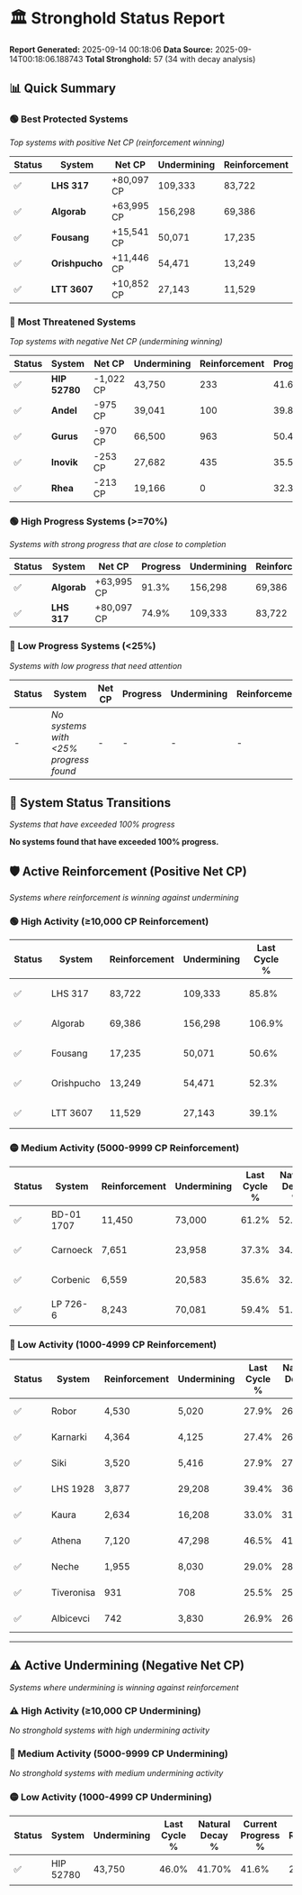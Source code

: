 # 🏛️ Stronghold Status Report

**Report Generated:** 2025-09-14 00:18:06
**Data Source:** 2025-09-14T00:18:06.188743
**Total Stronghold:** 57 (34 with decay analysis)

## 📊 Quick Summary

### 🟢 **Best Protected Systems**
*Top systems with positive Net CP (reinforcement winning)*

| Status | System | Net CP | Undermining | Reinforcement | Progress |
|--------|--------|--------|-------------|---------------|----------|
| ✅ | **LHS 317** | +80,097 CP | 109,333 | 83,722 | 74.9% |
| ✅ | **Algorab** | +63,995 CP | 156,298 | 69,386 | 91.3% |
| ✅ | **Fousang** | +15,541 CP | 50,071 | 17,235 | 45.6% |
| ✅ | **Orishpucho** | +11,446 CP | 54,471 | 13,249 | 46.9% |
| ✅ | **LTT 3607** | +10,852 CP | 27,143 | 11,529 | 36.4% |

### 🔴 **Most Threatened Systems**
*Top systems with negative Net CP (undermining winning)*

| Status | System | Net CP | Undermining | Reinforcement | Progress |
|--------|--------|--------|-------------|---------------|----------|
| ✅ | **HIP 52780** | -1,022 CP | 43,750 | 233 | 41.6% |
| ✅ | **Andel** | -975 CP | 39,041 | 100 | 39.8% |
| ✅ | **Gurus** | -970 CP | 66,500 | 963 | 50.4% |
| ✅ | **Inovik** | -253 CP | 27,682 | 435 | 35.5% |
| ✅ | **Rhea** | -213 CP | 19,166 | 0 | 32.3% |

### 🟢 **High Progress Systems (>=70%)**
*Systems with strong progress that are close to completion*

| Status | System | Net CP | Progress | Undermining | Reinforcement |
|--------|--------|--------|----------|-------------|---------------|
| ✅ | **Algorab** | +63,995 CP | 91.3% | 156,298 | 69,386 |
| ✅ | **LHS 317** | +80,097 CP | 74.9% | 109,333 | 83,722 |

### 🔴 **Low Progress Systems (<25%)**
*Systems with low progress that need attention*

| Status | System | Net CP | Progress | Undermining | Reinforcement |
|--------|--------|--------|----------|-------------|---------------|
| - | *No systems with <25% progress found* | - | - | - | - |
## 🔄 System Status Transitions
*Systems that have exceeded 100% progress*

**No systems found that have exceeded 100% progress.**

## 🛡️ Active Reinforcement (Positive Net CP)
*Systems where reinforcement is winning against undermining*

### 🟢 High Activity (≥10,000 CP Reinforcement)

| Status | System | Reinforcement | Undermining | Last Cycle % | Natural Decay % | Current Progress % | Current CP | Net CP | Activity |
|--------|--------|---------------|-------------|--------------|-----------------|-------------------|------------|--------|----------|
| ✅ | LHS 317 | 83,722 | 109,333 | 85.8% | 66.89% | 74.9% | 749,000 | +80,097 | 🟢 High Reinforcement |
| ✅ | Algorab | 69,386 | 156,298 | 106.9% | 84.90% | 91.3% | 912,999 | +63,995 | 🟢 High Reinforcement |
| ✅ | Fousang | 17,235 | 50,071 | 50.6% | 44.05% | 45.6% | 456,000 | +15,541 | 🟢 High Reinforcement |
| ✅ | Orishpucho | 13,249 | 54,471 | 52.3% | 45.76% | 46.9% | 469,000 | +11,446 | 🟢 High Reinforcement |
| ✅ | LTT 3607 | 11,529 | 27,143 | 39.1% | 35.31% | 36.4% | 364,000 | +10,852 | 🟢 High Reinforcement |

### 🟡 Medium Activity (5000-9999 CP Reinforcement)

| Status | System | Reinforcement | Undermining | Last Cycle % | Natural Decay % | Current Progress % | Current CP | Net CP | Activity |
|--------|--------|---------------|-------------|--------------|-----------------|-------------------|------------|--------|----------|
| ✅ | BD-01 1707 | 11,450 | 73,000 | 61.2% | 52.98% | 53.9% | 539,000 | +9,239 | 🟡 Medium Reinforcement |
| ✅ | Carnoeck | 7,651 | 23,958 | 37.3% | 34.17% | 34.9% | 349,000 | +7,288 | 🟡 Medium Reinforcement |
| ✅ | Corbenic | 6,559 | 20,583 | 35.6% | 32.87% | 33.5% | 335,000 | +6,305 | 🟡 Medium Reinforcement |
| ✅ | LP 726-6 | 8,243 | 70,081 | 59.4% | 51.80% | 52.4% | 524,000 | +5,999 | 🟡 Medium Reinforcement |

### 🔴 Low Activity (1000-4999 CP Reinforcement)

| Status | System | Reinforcement | Undermining | Last Cycle % | Natural Decay % | Current Progress % | Current CP | Net CP | Activity |
|--------|--------|---------------|-------------|--------------|-----------------|-------------------|------------|--------|----------|
| ✅ | Robor | 4,530 | 5,020 | 27.9% | 26.91% | 27.4% | 273,999 | +4,886 | 🔵 Low Reinforcement |
| ✅ | Karnarki | 4,364 | 4,125 | 27.4% | 26.53% | 27.0% | 270,000 | +4,666 | 🔵 Low Reinforcement |
| ✅ | Siki | 3,520 | 5,416 | 27.9% | 27.02% | 27.4% | 273,999 | +3,762 | 🔵 Low Reinforcement |
| ✅ | LHS 1928 | 3,877 | 29,208 | 39.4% | 36.17% | 36.5% | 365,000 | +3,285 | 🔵 Low Reinforcement |
| ✅ | Kaura | 2,634 | 16,208 | 33.0% | 31.15% | 31.4% | 314,000 | +2,452 | 🔵 Low Reinforcement |
| ✅ | Athena | 7,120 | 47,298 | 46.5% | 41.60% | 41.8% | 418,000 | +2,049 | 🔵 Low Reinforcement |
| ✅ | Neche | 1,955 | 8,030 | 29.0% | 28.00% | 28.2% | 282,000 | +2,026 | 🔵 Low Reinforcement |
| ✅ | Tiveronisa | 931 | 708 | 25.5% | 25.26% | 25.4% | 254,000 | +1,444 | 🔵 Low Reinforcement |
| ✅ | Albicevci | 742 | 3,830 | 26.9% | 26.40% | 26.5% | 265,000 | +1,004 | 🔵 Low Reinforcement |


---

## ⚠️ Active Undermining (Negative Net CP)
*Systems where undermining is winning against reinforcement*

### ⚠️ High Activity (≥10,000 CP Undermining)

*No stronghold systems with high undermining activity*

### 🔶 Medium Activity (5000-9999 CP Undermining)

*No stronghold systems with medium undermining activity*

### 🟡 Low Activity (1000-4999 CP Undermining)

| Status | System | Undermining | Last Cycle % | Natural Decay % | Current Progress % | Reinforcement | Current CP | Net CP | Activity |
|--------|--------|-------------|--------------|-----------------|-------------------|---------------|------------|--------|----------|
| ✅ | HIP 52780 | 43,750 | 46.0% | 41.70% | 41.6% | 233 | 416,000 | -1,022 | 🟡 Low Undermining |
